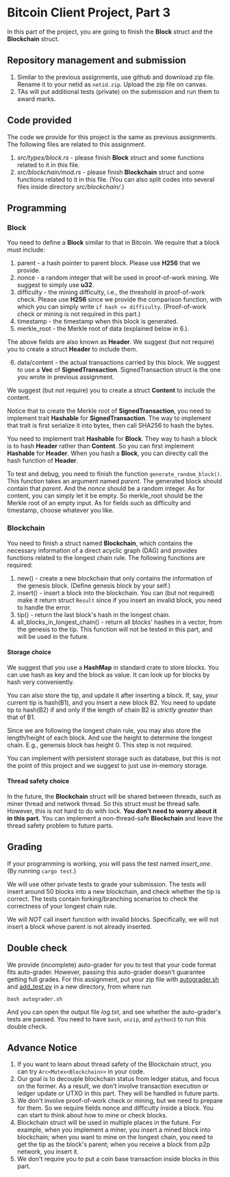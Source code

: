 # Bitcoin Client Project, Part 3

In this part of the project, you are going to finish the **Block** struct and the **Blockchain** struct.

## Repository management and submission

1. Similar to the previous assignments, use github and download zip file. Rename it to your netid as `netid.zip`. Upload the zip file on canvas.
2. TAs will put additional tests (private) on the submission and run them to award marks.

## Code provided
The code we provide for this project is the same as previous assignments. The following files are related to this assignment.
1. *src/types/block.rs* - please finish **Block** struct and some functions related to it in this file.
2. *src/blockchain/mod.rs* - please finish **Blockchain** struct and some functions related to it in this file. (You can also split codes into several files inside directory *src/blockchain/*.)

## Programming

### Block

You need to define a **Block** similar to that in Bitcoin. We require that a block must include:
1. parent - a hash pointer to parent block. Please use **H256** that we provide.
2. nonce - a random integer that will be used in proof-of-work mining. We suggest to simply use **u32**.
3. difficulty - the mining difficulty, i.e., the threshold in proof-of-work check. Please use **H256** since we provide the comparison function, with which you can simply write `if hash <= difficulty`. (Proof-of-work check or mining is not required in this part.)
4. timestamp - the timestamp when this block is generated.
5. merkle\_root - the Merkle root of data (explained below in 6.).

The above fields are also known as **Header**. We suggest (but not require) you to create a struct **Header** to include them.

6. data/content - the actual transactions carried by this block. We suggest to use a **Vec** of **SignedTransaction**. SignedTransaction struct is the one you wrote in previous assignment.

We suggest (but not require) you to create a struct **Content** to include the content.

Notice that to create the Merkle root of **SignedTransaction**, you need to implement trait **Hashable** for **SignedTransaction**. The way to implement that trait is first serialize it into bytes, then call SHA256 to hash the bytes.

You need to implement trait **Hashable** for **Block**. They way to hash a block is to hash **Header** rather than **Content**. So you can first implement **Hashable** for **Header**. When you hash a **Block**, you can directly call the hash function of **Header**.

To test and debug, you need to finish the function `generate_random_block()`. This function takes an argument named *parent*. The generated block should contain that *parent*. And the *nonce* should be a random integer. As for content, you can simply let it be empty. So merkle\_root should be the Merkle root of an empty input. As for fields such as difficulty and timestamp, choose whatever you like.

### Blockchain

You need to finish a struct named **Blockchain**, which contains the necessary information of a direct acyclic graph (DAG) and provides functions related to the longest chain rule. The following functions are required:
1. new() - create a new blockchain that only contains the information of the genesis block. (Define genesis block by your self.)
2. insert() - insert a block into the blockchain. You can (but not required) make it return struct `Result` since if you insert an invalid block, you need to handle the error. 
3. tip() - return the last block's hash in the longest chain.
4. all_blocks_in_longest_chain() - return all blocks' hashes in a vector, from the genesis to the tip. This function will not be tested in this part, and will be used in the future.

#### Storage choice

We suggest that you use a **HashMap** in standard crate to store blocks. You can use hash as key and the block as value. It can look up for blocks by hash very conveniently.

You can also store the tip, and update it after inserting a block. If, say, your current tip is hash(B1), and you insert a new block B2. You need to update tip to hash(B2) if and only if the length of chain B2 is *strictly greater* than that of B1.

Since we are following the longest chain rule, you may also store the length/height of each block. And use the height to determine the longest chain. E.g., genensis block has height 0. This step is not required.

You can implement with persistent storage such as database, but this is not the point of this project and we suggest to just use in-memory storage.

#### Thread safety choice

In the future, the **Blockchain** struct will be shared between threads, such as miner thread and network thread. So this struct must be thread safe. However, this is not hard to do with lock. **You don't need to worry about it in this part.** You can implement a non-thread-safe **Blockchain** and leave the thread safety problem to future parts.

## Grading

If your programming is working, you will pass the test named *insert_one*. (By running `cargo test`.)

We will use other private tests to grade your submission.
The tests will insert around 50 blocks into a new blockchain, and check whether the tip is correct. The tests contain forking/branching scenarios to check the correctness of your longest chain rule.

We will *NOT* call insert function with invalid blocks. Specifically, we will not insert a block whose parent is not already inserted.

## Double check
We provide (incomplete) auto-grader for you to test that your code format fits auto-grader. However, passing this auto-grader doesn't guarantee getting full grades. For this assignment, put your zip file with [autograder.sh](autograder.sh) and [add_test.py](add_test.py) in a new directory, from where run
```
bash autograder.sh
```
And you can open the output file _log.txt_, and see whether the auto-grader's tests are passed. You need to have `bash`, `unzip`, and `python3` to run this double check.

## Advance Notice
1. If you want to learn about thread safety of the Blockchain struct, you can try `Arc<Mutex<Blockchain>>` in your code.
2. Our goal is to decouple blockchain status from ledger status, and focus on the former. As a result, we don't involve transaction execution or ledger update or UTXO in this part. They will be handled in future parts.
3. We don't involve proof-of-work check or mining, but we need to prepare for them. So we require fields nonce and difficulty inside a block. You can start to think about how to mine or check blocks.
4. Blockchain struct will be used in multiple places in the future. For example, when you implement a miner, you insert a mined block into blockchain; when you want to mine on the longest chain, you need to get the tip as the block's parent; when you receive a block from p2p network, you insert it.
5. We don't require you to put a coin base transaction inside blocks in this part.
